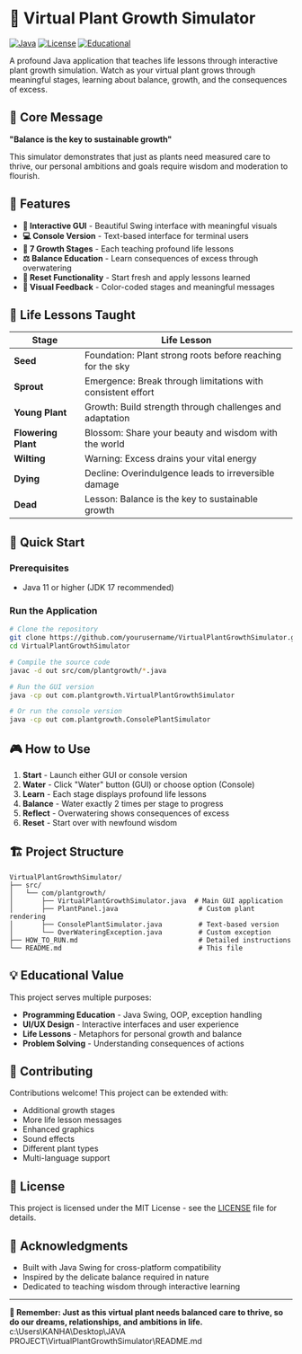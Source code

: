 # 🌱 Virtual Plant Growth Simulator

[![Java](https://img.shields.io/badge/Java-11%2B-orange)](https://www.oracle.com/java/)
[![License](https://img.shields.io/badge/License-MIT-green)](LICENSE)
[![Educational](https://img.shields.io/badge/Educational-Life%20Lessons-blue)]()

A profound Java application that teaches life lessons through interactive plant growth simulation. Watch as your virtual plant grows through meaningful stages, learning about balance, growth, and the consequences of excess.

## 🎯 Core Message

**"Balance is the key to sustainable growth"**

This simulator demonstrates that just as plants need measured care to thrive, our personal ambitions and goals require wisdom and moderation to flourish.

## 🌟 Features

- **📱 Interactive GUI** - Beautiful Swing interface with meaningful visuals
- **💻 Console Version** - Text-based interface for terminal users
- **🌱 7 Growth Stages** - Each teaching profound life lessons
- **⚖️ Balance Education** - Learn consequences of excess through overwatering
- **🔄 Reset Functionality** - Start fresh and apply lessons learned
- **🎨 Visual Feedback** - Color-coded stages and meaningful messages

## 📖 Life Lessons Taught

| Stage | Life Lesson |
|-------|-------------|
| **Seed** | Foundation: Plant strong roots before reaching for the sky |
| **Sprout** | Emergence: Break through limitations with consistent effort |
| **Young Plant** | Growth: Build strength through challenges and adaptation |
| **Flowering Plant** | Blossom: Share your beauty and wisdom with the world |
| **Wilting** | Warning: Excess drains your vital energy |
| **Dying** | Decline: Overindulgence leads to irreversible damage |
| **Dead** | Lesson: Balance is the key to sustainable growth |

## 🚀 Quick Start

### Prerequisites
- Java 11 or higher (JDK 17 recommended)

### Run the Application
```bash
# Clone the repository
git clone https://github.com/yourusername/VirtualPlantGrowthSimulator.git
cd VirtualPlantGrowthSimulator

# Compile the source code
javac -d out src/com/plantgrowth/*.java

# Run the GUI version
java -cp out com.plantgrowth.VirtualPlantGrowthSimulator

# Or run the console version
java -cp out com.plantgrowth.ConsolePlantSimulator
```

## 🎮 How to Use

1. **Start** - Launch either GUI or console version
2. **Water** - Click "Water" button (GUI) or choose option (Console)
3. **Learn** - Each stage displays profound life lessons
4. **Balance** - Water exactly 2 times per stage to progress
5. **Reflect** - Overwatering shows consequences of excess
6. **Reset** - Start over with newfound wisdom

## 🏗️ Project Structure

```
VirtualPlantGrowthSimulator/
├── src/
│   └── com/plantgrowth/
│       ├── VirtualPlantGrowthSimulator.java  # Main GUI application
│       ├── PlantPanel.java                    # Custom plant rendering
│       ├── ConsolePlantSimulator.java         # Text-based version
│       └── OverWateringException.java         # Custom exception
├── HOW_TO_RUN.md                              # Detailed instructions
└── README.md                                  # This file
```

## 💡 Educational Value

This project serves multiple purposes:
- **Programming Education** - Java Swing, OOP, exception handling
- **UI/UX Design** - Interactive interfaces and user experience
- **Life Lessons** - Metaphors for personal growth and balance
- **Problem Solving** - Understanding consequences of actions

## 🤝 Contributing

Contributions welcome! This project can be extended with:
- Additional growth stages
- More life lesson messages
- Enhanced graphics
- Sound effects
- Different plant types
- Multi-language support

## 📄 License

This project is licensed under the MIT License - see the [LICENSE](LICENSE) file for details.

## 🙏 Acknowledgments

- Built with Java Swing for cross-platform compatibility
- Inspired by the delicate balance required in nature
- Dedicated to teaching wisdom through interactive learning

---

**🌱 Remember: Just as this virtual plant needs balanced care to thrive, so do our dreams, relationships, and ambitions in life.**</content>
<parameter name="filePath">c:\Users\KANHA\Desktop\JAVA PROJECT\VirtualPlantGrowthSimulator\README.md